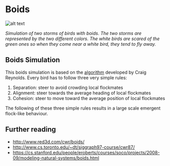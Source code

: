 # Boids

![alt text](https://github.com/lbarazza/Boids/blob/main/media/boids.gif "Flockers gif")

*Simulation of two storms of birds with boids. The two storms are represented by the two different colors. The white birds are scared of the green ones so when they come near a white bird, they tend to fly away.*

## Boids Simulation

This boids simulation is based on the [algorithm](http://www.red3d.com/cwr/boids/) developed by Craig Reynolds.
Every bird has to follow three very simple rules:

1. Separation: steer to avoid crowding local flockmates
2. Alignment: steer towards the average heading of local flockmates
3. Cohesion: steer to move toward the average position of local flockmates

The following of these three simple rules results in a large scale emergent flock-like behaviour.

## Further reading

- http://www.red3d.com/cwr/boids/
- http://www.cs.toronto.edu/~dt/siggraph97-course/cwr87/
- https://cs.stanford.edu/people/eroberts/courses/soco/projects/2008-09/modeling-natural-systems/boids.html
